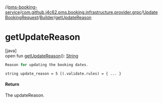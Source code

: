 //[pms-booking-service](../../../../index.md)/[com.github.j4c62.pms.booking.infrastructure.provider.grpc](../../index.md)/[UpdateBookingRequest](../index.md)/[Builder](index.md)/[getUpdateReason](get-update-reason.md)

# getUpdateReason

[java]\
open fun [getUpdateReason](get-update-reason.md)(): [String](https://docs.oracle.com/en/java/javase/23/docs/api/java.base/java/lang/String.html)

```kotlin
Reason for updating the booking dates.

```
`string update_reason = 5 [(.validate.rules) = { ... }`

#### Return

The updateReason.